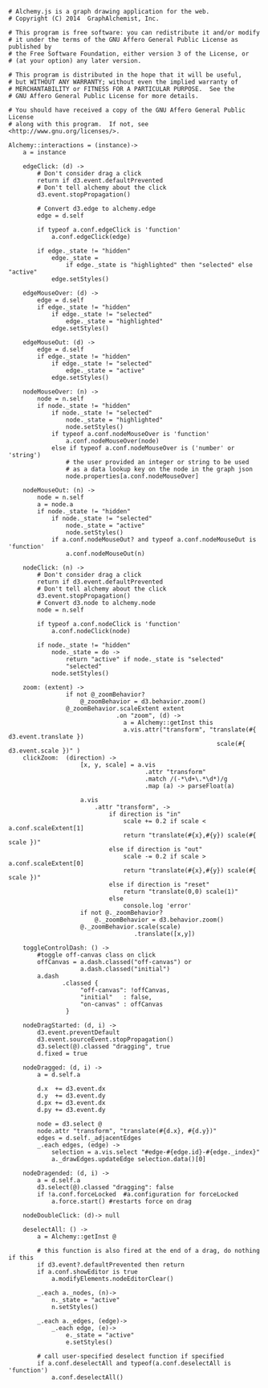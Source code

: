     # Alchemy.js is a graph drawing application for the web.
    # Copyright (C) 2014  GraphAlchemist, Inc.

    # This program is free software: you can redistribute it and/or modify
    # it under the terms of the GNU Affero General Public License as published by
    # the Free Software Foundation, either version 3 of the License, or
    # (at your option) any later version.

    # This program is distributed in the hope that it will be useful,
    # but WITHOUT ANY WARRANTY; without even the implied warranty of
    # MERCHANTABILITY or FITNESS FOR A PARTICULAR PURPOSE.  See the
    # GNU Affero General Public License for more details.

    # You should have received a copy of the GNU Affero General Public License
    # along with this program.  If not, see <http://www.gnu.org/licenses/>.

    Alchemy::interactions = (instance)->
        a = instance

        edgeClick: (d) ->
            # Don't consider drag a click
            return if d3.event.defaultPrevented
            # Don't tell alchemy about the click
            d3.event.stopPropagation()

            # Convert d3.edge to alchemy.edge
            edge = d.self

            if typeof a.conf.edgeClick is 'function'
                a.conf.edgeClick(edge)

            if edge._state != "hidden"
                edge._state = 
                    if edge._state is "highlighted" then "selected" else "active"
                edge.setStyles()

        edgeMouseOver: (d) ->
            edge = d.self
            if edge._state != "hidden"
                if edge._state != "selected"
                    edge._state = "highlighted"
                edge.setStyles()

        edgeMouseOut: (d) ->
            edge = d.self
            if edge._state != "hidden"
                if edge._state != "selected"
                    edge._state = "active"
                edge.setStyles()

        nodeMouseOver: (n) ->
            node = n.self
            if node._state != "hidden"
                if node._state != "selected"
                    node._state = "highlighted"
                    node.setStyles()
                if typeof a.conf.nodeMouseOver is 'function'
                    a.conf.nodeMouseOver(node)
                else if typeof a.conf.nodeMouseOver is ('number' or 'string')
                    # the user provided an integer or string to be used
                    # as a data lookup key on the node in the graph json
                    node.properties[a.conf.nodeMouseOver]

        nodeMouseOut: (n) ->
            node = n.self
            a = node.a
            if node._state != "hidden"
                if node._state != "selected"
                    node._state = "active"
                    node.setStyles()
                if a.conf.nodeMouseOut? and typeof a.conf.nodeMouseOut is 'function'
                    a.conf.nodeMouseOut(n)

        nodeClick: (n) ->
            # Don't consider drag a click
            return if d3.event.defaultPrevented
            # Don't tell alchemy about the click
            d3.event.stopPropagation()
            # Convert d3.node to alchemy.node
            node = n.self

            if typeof a.conf.nodeClick is 'function'
                a.conf.nodeClick(node)

            if node._state != "hidden"
                node._state = do ->
                    return "active" if node._state is "selected"
                    "selected"
                node.setStyles()

        zoom: (extent) ->
                    if not @_zoomBehavior?
                        @_zoomBehavior = d3.behavior.zoom()
                    @_zoomBehavior.scaleExtent extent
                                  .on "zoom", (d) ->
                                    a = Alchemy::getInst this
                                    a.vis.attr("transform", "translate(#{ d3.event.translate }) 
                                                              scale(#{ d3.event.scale })" )
        clickZoom:  (direction) ->
                        [x, y, scale] = a.vis
                                          .attr "transform"
                                          .match /(-*\d+\.*\d*)/g
                                          .map (a) -> parseFloat(a)

                        a.vis
                            .attr "transform", ->
                                if direction is "in"
                                    scale += 0.2 if scale < a.conf.scaleExtent[1]
                                    return "translate(#{x},#{y}) scale(#{ scale })"
                                else if direction is "out"
                                    scale -= 0.2 if scale > a.conf.scaleExtent[0]
                                    return "translate(#{x},#{y}) scale(#{ scale })"
                                else if direction is "reset"
                                    return "translate(0,0) scale(1)"
                                else
                                    console.log 'error'
                        if not @._zoomBehavior?
                            @._zoomBehavior = d3.behavior.zoom()
                        @._zoomBehavior.scale(scale)
                                       .translate([x,y])

        toggleControlDash: () ->
            #toggle off-canvas class on click
            offCanvas = a.dash.classed("off-canvas") or
                        a.dash.classed("initial")
            a.dash
                   .classed {
                        "off-canvas": !offCanvas,
                        "initial"   : false,
                        "on-canvas" : offCanvas
                    }

        nodeDragStarted: (d, i) ->
            d3.event.preventDefault
            d3.event.sourceEvent.stopPropagation()
            d3.select(@).classed "dragging", true
            d.fixed = true

        nodeDragged: (d, i) ->
            a = d.self.a

            d.x  += d3.event.dx
            d.y  += d3.event.dy
            d.px += d3.event.dx
            d.py += d3.event.dy

            node = d3.select @
            node.attr "transform", "translate(#{d.x}, #{d.y})"
            edges = d.self._adjacentEdges
            _.each edges, (edge) ->
                selection = a.vis.select "#edge-#{edge.id}-#{edge._index}"
                a._drawEdges.updateEdge selection.data()[0]

        nodeDragended: (d, i) ->
            a = d.self.a
            d3.select(@).classed "dragging": false
            if !a.conf.forceLocked  #a.configuration for forceLocked
                a.force.start() #restarts force on drag

        nodeDoubleClick: (d)-> null

        deselectAll: () ->
            a = Alchemy::getInst @

            # this function is also fired at the end of a drag, do nothing if this
            if d3.event?.defaultPrevented then return
            if a.conf.showEditor is true
                a.modifyElements.nodeEditorClear()

            _.each a._nodes, (n)->
                n._state = "active"
                n.setStyles()

            _.each a._edges, (edge)->
                _.each edge, (e)->
                    e._state = "active"
                    e.setStyles()

            # call user-specified deselect function if specified
            if a.conf.deselectAll and typeof(a.conf.deselectAll is 'function')
                a.conf.deselectAll()
